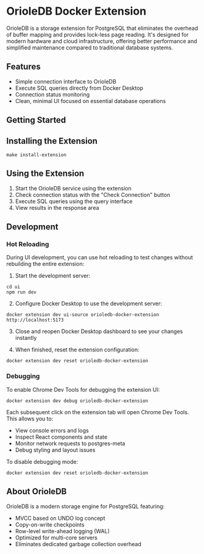 # OrioleDB Docker Extension

OrioleDB is a storage extension for PostgreSQL that eliminates the overhead of buffer mapping and provides lock-less page reading. It's designed for modern hardware and cloud infrastructure, offering better performance and simplified maintenance compared to traditional database systems.

## Features

- Simple connection interface to OrioleDB
- Execute SQL queries directly from Docker Desktop
- Connection status monitoring
- Clean, minimal UI focused on essential database operations

## Getting Started

## Installing the Extension

```
make install-extension
```

## Using the Extension

1. Start the OrioleDB service using the extension
2. Check connection status with the "Check Connection" button
3. Execute SQL queries using the query interface
4. View results in the response area

## Development

### Hot Reloading

During UI development, you can use hot reloading to test changes without rebuilding the entire extension:

1. Start the development server:
```shell
cd ui
npm run dev
```

2. Configure Docker Desktop to use the development server:
```shell
docker extension dev ui-source orioledb-docker-extension http://localhost:5173
```

3. Close and reopen Docker Desktop dashboard to see your changes instantly

4. When finished, reset the extension configuration:
```shell
docker extension dev reset orioledb-docker-extension
```

### Debugging

To enable Chrome Dev Tools for debugging the extension UI:

```shell
docker extension dev debug orioledb-docker-extension
```

Each subsequent click on the extension tab will open Chrome Dev Tools. This allows you to:
- View console errors and logs
- Inspect React components and state
- Monitor network requests to postgres-meta
- Debug styling and layout issues

To disable debugging mode:

```shell
docker extension dev reset orioledb-docker-extension
```

## About OrioleDB

OrioleDB is a modern storage engine for PostgreSQL featuring:
- MVCC based on UNDO log concept
- Copy-on-write checkpoints
- Row-level write-ahead logging (WAL)
- Optimized for multi-core servers
- Eliminates dedicated garbage collection overhead


